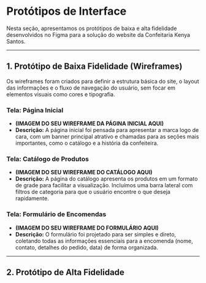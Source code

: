 # Protótipos de Interface

Nesta seção, apresentamos os protótipos de baixa e alta fidelidade desenvolvidos no Figma para a solução do website da Confeitaria Kenya Santos.

---

## 1. Protótipo de Baixa Fidelidade (Wireframes)

Os wireframes foram criados para definir a estrutura básica do site, o layout das informações e o fluxo de navegação do usuário, sem focar em elementos visuais como cores e tipografia.

### Tela: Página Inicial
* **(IMAGEM DO SEU WIREFRAME DA PÁGINA INICIAL AQUI)**
* **Descrição:** A página inicial foi pensada para apresentar a marca logo de cara, com um banner principal atrativo e chamadas para as seções mais importantes, como o catálogo e a história da confeiteira.

### Tela: Catálogo de Produtos
* **(IMAGEM DO SEU WIREFRAME DO CATÁLOGO AQUI)**
* **Descrição:** A página do catálogo apresenta os produtos em um formato de grade para facilitar a visualização. Incluímos uma barra lateral com filtros de categoria para que o usuário encontre o que deseja rapidamente.

### Tela: Formulário de Encomendas
* **(IMAGEM DO SEU WIREFRAME DO FORMULÁRIO AQUI)**
* **Descrição:** O formulário foi projetado para ser simples e direto, coletando todas as informações essenciais para a encomenda (nome, contato, detalhes do pedido, data) de forma organizada.



---

## 2. Protótipo de Alta Fidelidade

